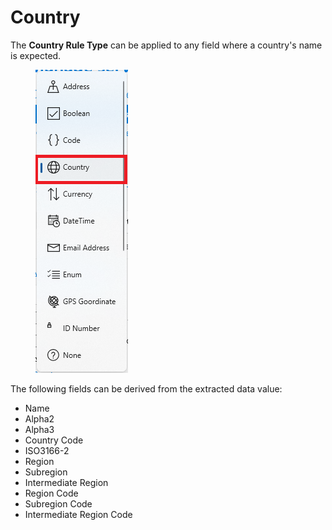 # Country

The **Country Rule Type** can be applied to any field where a country's name is expected.

<figure><img src="../assets/image (144).png" alt=""><figcaption></figcaption></figure>

The following fields can be derived from the extracted data value:

* Name
* Alpha2
* Alpha3
* Country Code
* ISO3166-2
* Region
* Subregion
* Intermediate Region
* Region Code
* Subregion Code
* Intermediate Region Code

